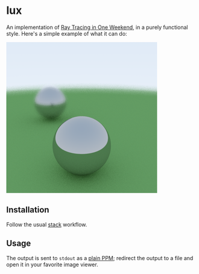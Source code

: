 # lux

An implementation of [Ray Tracing in One Weekend][Shirley], in a purely
functional style. Here's a simple example of what it can do:

![sample](sample.png)

[Shirley]: https://raytracing.github.io/books/RayTracingInOneWeekend.html


## Installation

Follow the usual [stack](https://www.haskellstack.org) workflow.


## Usage

The output is sent to `stdout` as a [plain PPM]; redirect the output to a file
and open it in your favorite image viewer.

[plain PPM]: http://netpbm.sourceforge.net/doc/ppm.html
